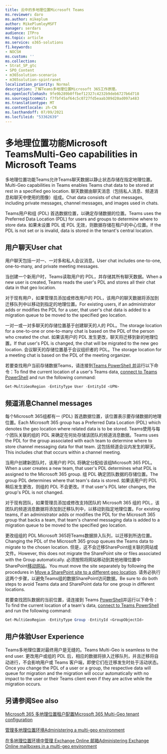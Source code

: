 ```yaml
---
title: 云中的多地理位置Microsoft Teams
ms.reviewer: daro
ms.author: mikeplum
author: MikePlumleyMSFT
manager: serdars
audience: ITPro
ms.topic: article
ms.service: o365-solutions
f1.keywords:
- NOCSH
ms.custom: ''
ms.collection:
- Strat_SP_gtc
- SPO_Content
- m365solution-scenario
- m365solution-spintranet
localization_priority: Normal
description: 了解Teams多地理位置Microsoft 365工作原理。
ms.openlocfilehash: 9fe9b289b0ffbef12327c4232b9deb6727b6d718
ms.sourcegitcommit: f7fbf45af64c5c0727fd5eaab309d20ad097a483
ms.translationtype: MT
ms.contentlocale: zh-CN
ms.lasthandoff: 07/09/2021
ms.locfileid: "53362639"
---
```

# <a name="multi-geo-capabilities-in-microsoft-teams"></a><span data-ttu-id="9eb49-103">多地理位置功能Microsoft Teams</span><span class="sxs-lookup"><span data-stu-id="9eb49-103">Multi-Geo capabilities in Microsoft Teams</span></span>

<span data-ttu-id="9eb49-104">多地理位置功能Teams允许Teams聊天数据以静止状态存储在指定地理位置。</span><span class="sxs-lookup"><span data-stu-id="9eb49-104">Multi-Geo capabilities in Teams enables Teams chat data to be stored at rest in a specified geo location.</span></span> <span data-ttu-id="9eb49-105">聊天数据由聊天消息（包括私人消息、频道消息和聊天中使用的图像）组成。</span><span class="sxs-lookup"><span data-stu-id="9eb49-105">Chat data consists of chat messages, including private messages, channel messages, and images used in chats.</span></span>

<span data-ttu-id="9eb49-106">Teams用户和组 (PDL) 首选数据位置，以确定存储数据的位置。</span><span class="sxs-lookup"><span data-stu-id="9eb49-106">Teams uses the Preferred Data Location (PDL) for users and groups to determine where to store data.</span></span> <span data-ttu-id="9eb49-107">如果未设置 PDL 或 PDL 无效，则数据存储在租户的中心位置。</span><span class="sxs-lookup"><span data-stu-id="9eb49-107">If the PDL is not set or is invalid, data is stored in the tenant's central location.</span></span>

## <a name="user-chat"></a><span data-ttu-id="9eb49-108">用户聊天</span><span class="sxs-lookup"><span data-stu-id="9eb49-108">User chat</span></span>

<span data-ttu-id="9eb49-109">用户聊天包括一对一、一对多和私人会议消息。</span><span class="sxs-lookup"><span data-stu-id="9eb49-109">User chat includes one-to-one, one-to-many, and private meeting messages.</span></span>

<span data-ttu-id="9eb49-110">当创建一个新用户时，Teams读取用户的 PDL，并存储其所有聊天数据。</span><span class="sxs-lookup"><span data-stu-id="9eb49-110">When a new user is created, Teams reads the user's PDL and stores all their chat data in that geo location.</span></span>

<span data-ttu-id="9eb49-111">对于现有用户，如果管理员添加或修改用户的 PDL，该用户的聊天数据将添加到迁移队列中以移动到指定的地理位置。</span><span class="sxs-lookup"><span data-stu-id="9eb49-111">For existing users, if an administrator adds or modifies the PDL for a user, that user's chat data is added to a migration queue to be moved to the specified geo location.</span></span>

<span data-ttu-id="9eb49-112">一对一或一对多聊天的存储位置基于创建聊天的人的 PDL。</span><span class="sxs-lookup"><span data-stu-id="9eb49-112">The storage location for a one-to-one or one-to-many chat is based on the PDL of the person who created the chat.</span></span> <span data-ttu-id="9eb49-113">如果该用户的 PDL 发生更改，聊天将迁移到新的地理位置。</span><span class="sxs-lookup"><span data-stu-id="9eb49-113">If that user's PDL is changed, the chat will be migrated to the new geo location.</span></span> <span data-ttu-id="9eb49-114">会议聊天的存储位置基于会议组织者的 PDL。</span><span class="sxs-lookup"><span data-stu-id="9eb49-114">The storage location for a meeting chat is based on the PDL of the meeting organizer.</span></span>

<span data-ttu-id="9eb49-115">若要查找用户当前存储数据Teams，请连接到[Teams PowerShell 并](/powershell/module/teams/connect-microsoftteams)运行以下命令：</span><span class="sxs-lookup"><span data-stu-id="9eb49-115">To find the current location of a user's Teams data, [connect to Teams PowerShell](/powershell/module/teams/connect-microsoftteams) and run the following command:</span></span>

```PowerShell
Get-MultiGeoRegion -EntityType User -EntityId <UPN>
```

## <a name="channel-messages"></a><span data-ttu-id="9eb49-116">频道消息</span><span class="sxs-lookup"><span data-stu-id="9eb49-116">Channel messages</span></span>

<span data-ttu-id="9eb49-117">每个Microsoft 365组都有一 (PDL) 首选数据位置，该位置表示要存储数据的地理位置。</span><span class="sxs-lookup"><span data-stu-id="9eb49-117">Each Microsoft 365 group has a Preferred Data Location (PDL) which denotes the geo location where related data is to be stored.</span></span> <span data-ttu-id="9eb49-118">Teams使用与每个团队关联的组的 PDL 来确定在何处存储该团队的频道消息数据。</span><span class="sxs-lookup"><span data-stu-id="9eb49-118">Teams uses the PDL for the group associated with each team to determine where to store channel messaging data for that team.</span></span> <span data-ttu-id="9eb49-119">这包括频道会议内发生的聊天。</span><span class="sxs-lookup"><span data-stu-id="9eb49-119">This includes chat that occurs within a channel meeting.</span></span>

<span data-ttu-id="9eb49-120">当用户创建新团队时，该用户的 PDL 将确定分配给该组Microsoft 365 PDL。</span><span class="sxs-lookup"><span data-stu-id="9eb49-120">When a user creates a new team, that user's PDL determines what PDL is assigned to the Microsoft 365 group.</span></span> <span data-ttu-id="9eb49-121">组 PDL 确定团队数据的存储位置。</span><span class="sxs-lookup"><span data-stu-id="9eb49-121">The group PDL determines where that team's data is stored.</span></span> <span data-ttu-id="9eb49-122">如果该用户的 PDL 稍后发生更改，则组的 PDL 不会更改。</span><span class="sxs-lookup"><span data-stu-id="9eb49-122">If that user's PDL later changes, the group's PDL is not changed.</span></span>

<span data-ttu-id="9eb49-123">对于现有团队，如果管理员添加或修改支持团队的 Microsoft 365 组的 PDL，该团队的频道消息数据将添加到迁移队列中，以移动到指定地理位置。</span><span class="sxs-lookup"><span data-stu-id="9eb49-123">For existing teams, if an administrator adds or modifies the PDL for the Microsoft 365 group that backs a team, that team's channel messaging data is added to a migration queue to be moved to the specified geo location.</span></span>

<span data-ttu-id="9eb49-124">更改组组的 PDL Microsoft 365将Teams数据排入队列，以迁移到所选位置。</span><span class="sxs-lookup"><span data-stu-id="9eb49-124">Changing the PDL of the Microsoft 365 group queues the Teams data to migrate to the chosen location.</span></span> <span data-ttu-id="9eb49-125">但是，这不会迁移SharePoint组关联的网站或文件。</span><span class="sxs-lookup"><span data-stu-id="9eb49-125">However, this does not migrate the SharePoint site or files associated with the Group automatically.</span></span> <span data-ttu-id="9eb49-126">必须按照将网站移动到其他地理位置中SharePoint[移动网站](/microsoft-365/enterprise/move-sharepoint-between-geo-locations)。</span><span class="sxs-lookup"><span data-stu-id="9eb49-126">You must move the site separately by following the procedures in [Move a SharePoint site to a different geo location](/microsoft-365/enterprise/move-sharepoint-between-geo-locations).</span></span> <span data-ttu-id="9eb49-127">请务必执行这两个步骤，以避免Teams组的数据SharePoint访问数据。</span><span class="sxs-lookup"><span data-stu-id="9eb49-127">Be sure to do both steps to avoid Teams data and SharePoint data for one group in different locations.</span></span>

<span data-ttu-id="9eb49-128">若要查找团队数据的当前位置，请连接到 Teams [PowerShell](/powershell/module/teams/connect-microsoftteams)并运行以下命令：</span><span class="sxs-lookup"><span data-stu-id="9eb49-128">To find the current location of a team's data, [connect to Teams PowerShell](/powershell/module/teams/connect-microsoftteams) and run the following command:</span></span>

```PowerShell
Get-MultiGeoRegion -EntityType Group -EntityId <GroupObjectId>
```

## <a name="user-experience"></a><span data-ttu-id="9eb49-129">用户体验</span><span class="sxs-lookup"><span data-stu-id="9eb49-129">User Experience</span></span>

<span data-ttu-id="9eb49-130">Teams多地理位置对最终用户是无缝的。</span><span class="sxs-lookup"><span data-stu-id="9eb49-130">Teams Multi-Geo is seamless to the end user.</span></span> <span data-ttu-id="9eb49-131">更改用户或组的 PDL 后，相应的数据将排入迁移队列，并且迁移将自动进行，不会影响用户或 Teams 客户端，即使它们在迁移发生时处于活动状态。</span><span class="sxs-lookup"><span data-stu-id="9eb49-131">Once you change the PDL of a user or a group, the respective data will queue for migration and the migration will occur automatically with no impact to the user or their Teams client even if they are active while the migration occurs.</span></span>

## <a name="see-also"></a><span data-ttu-id="9eb49-132">另请参阅</span><span class="sxs-lookup"><span data-stu-id="9eb49-132">See also</span></span>

[<span data-ttu-id="9eb49-133">Microsoft 365 多地理位置租户配置</span><span class="sxs-lookup"><span data-stu-id="9eb49-133">Microsoft 365 Multi-Geo tenant configuration</span></span>](/microsoft-365/enterprise/multi-geo-tenant-configuration)

[<span data-ttu-id="9eb49-134">管理多地理位置环境</span><span class="sxs-lookup"><span data-stu-id="9eb49-134">Administering a multi-geo environment</span></span>](administering-a-multi-geo-environment.md)

[<span data-ttu-id="9eb49-135">在多地理位置环境中管理 Exchange Online 邮箱</span><span class="sxs-lookup"><span data-stu-id="9eb49-135">Administering Exchange Online mailboxes in a multi-geo environment</span></span>](administering-exchange-online-multi-geo.md)
